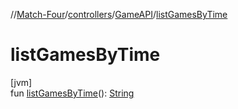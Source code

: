 //[Match-Four](../../../index.md)/[controllers](../index.md)/[GameAPI](index.md)/[listGamesByTime](list-games-by-time.md)

# listGamesByTime

[jvm]\
fun [listGamesByTime](list-games-by-time.md)(): [String](https://kotlinlang.org/api/latest/jvm/stdlib/kotlin/-string/index.html)
